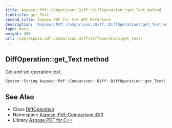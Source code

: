 ```yaml
---
title: Aspose::Pdf::Comparison::Diff::DiffOperation::get_Text method
linktitle: get_Text
second_title: Aspose.PDF for C++ API Reference
description: 'Aspose::Pdf::Comparison::Diff::DiffOperation::get_Text method. Get and set operation text in C++.'
type: docs
weight: 300
url: /cpp/aspose.pdf.comparison.diff/diffoperation/get_text/
---
```

## DiffOperation::get_Text method


Get and set operation text.

```cpp
System::String Aspose::Pdf::Comparison::Diff::DiffOperation::get_Text() const
```

## See Also

* Class [DiffOperation](../)
* Namespace [Aspose::Pdf::Comparison::Diff](../../)
* Library [Aspose.PDF for C++](../../../)

